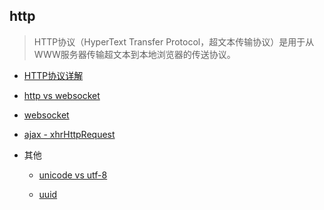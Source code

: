 ## http

> HTTP协议（HyperText Transfer Protocol，超文本传输协议）是用于从WWW服务器传输超文本到本地浏览器的传送协议。

* [HTTP协议详解](http协议)

* [http vs websocket](http2VSwebsocket)

* [websocket](websocket)

* [ajax - xhrHttpRequest](ajax)

* 其他

    - [unicode vs utf-8](unicode)

    - [uuid](uuid)